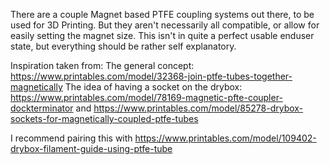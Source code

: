There are a couple Magnet based PTFE coupling systems out there, to be used for 3D Printing. But they aren't necessarily all compatible, or allow for easily setting the magnet size.
This isn't in quite a perfect usable enduser state, but everything should be rather self explanatory.


Inspiration taken from:
The general concept: https://www.printables.com/model/32368-join-ptfe-tubes-together-magnetically
The idea of having a socket on the drybox: https://www.printables.com/model/78169-magnetic-pfte-coupler-dockterminator and https://www.printables.com/model/85278-drybox-sockets-for-magnetically-coupled-ptfe-tubes

I recommend pairing this with https://www.printables.com/model/109402-drybox-filament-guide-using-ptfe-tube